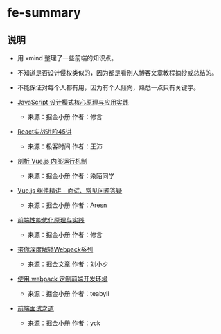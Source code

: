 # fe-summary

## 说明

- 用 xmind 整理了一些前端的知识点。
- 不知道是否设计侵权类似的，因为都是看别人博客文章教程摘抄或总结的。
- 不能保证对每个人都有用，因为有个人倾向，熟悉一点只有关键字。

- [JavaScript 设计模式核⼼原理与应⽤实践](https://juejin.im/book/5c70fc83518825428d7f9dfb)
  - 来源：掘金小册 作者：修言
- [React实战进阶45讲](https://time.geekbang.org/course/intro/100009301)
  - 来源：极客时间 作者：王沛
- [剖析 Vue.js 内部运行机制](https://juejin.im/book/5a36661851882538e2259c0f)
  - 来源：掘金小册 作者：染陌同学
- [Vue.js 组件精讲 - 面试、常见问题答疑](https://juejin.im/book/5bc844166fb9a05cd676ebca)
  - 来源：掘金小册 作者：Aresn
- [前端性能优化原理与实践](https://juejin.im/book/5b936540f265da0a9624b04b)
  - 来源：掘金小册 作者：修言
- [带你深度解锁Webpack系列](https://juejin.im/post/5e5c65fc6fb9a07cd00d8838)
  - 来源：掘金文章 作者：刘小夕
- [使用 webpack 定制前端开发环境](https://juejin.im/book/5a6abad5518825733c144469)
  - 来源：掘金小册 作者：teabyii
- [前端面试之道](https://juejin.im/book/5bdc715fe51d454e755f75ef)
  - 来源：掘金小册 作者：yck
